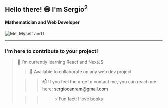  ## Hello there! 😄 I'm Sergio<sup>2</sup>

 #### Mathematician and Web Developer 
  ![Me, Myself and I](https://encrypted-tbn0.gstatic.com/images?q=tbn:ANd9GcQQG6WT8YC0cLtMXTMlgbHZmLelLt3oh4QR5A&usqp=CAU)

---
  
 ### I'm here to contribute to your project!

> 🌱 I’m currently learning React and NextJS 
> 
>> 👯 Available to collaborate on any web dev project 
> 
>>> 📫 If you feel the urge to contact me, you can reach me here: sergiocanram@gmail.com 
> 
>>>> ⚡ Fun fact: I love books 

